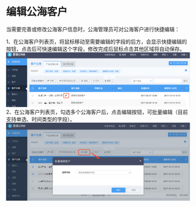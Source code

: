 # 编辑公海客户

当需要完善或修改公海客户信息时，公海管理员可对公海客户进行快捷编辑：

1、在公海客户列表页，将鼠标移动至需要编辑的字段的后方，会显示快捷编辑的按钮，点击后可快速编辑这个字段，修改完成后鼠标点击其他区域将自动保存。![](/assets/编辑公海客户01.png)2、在公海客户列表页，勾选多个公海客户后，点击编辑按钮，可批量编辑（目前支持单选、时间类型的字段）。![](/assets/编辑公海客户02.png)

